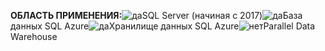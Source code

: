 <Token>**ОБЛАСТЬ ПРИМЕНЕНИЯ:**![да](media/yes.png)SQL Server (начиная с 2017)![да](media/yes.png)База данных SQL Azure![да](media/no.png)Хранилище данных SQL Azure![нет](media/no.png)Parallel Data Warehouse</Token>

